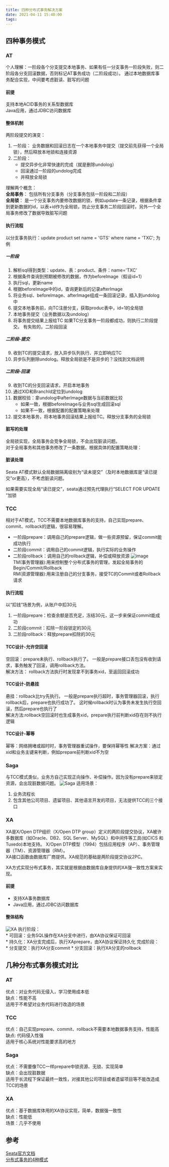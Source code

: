 ```yaml
---
title: 四种分布式事务解决方案
date: 2021-04-11 15:40:00
tags:
---
```


## 四种事务模式
### AT
个人理解：一阶段各个分支提交本地事务、如果有任一分支事务一阶段失败，则二阶段各分支回滚数据，否则标记AT事务成功（二阶段成功）。 通过本地数据库事务配合实现，中间要考虑脏读、脏写的问题  

<!--more-->

#### 前提  
支持本地ACID事务的关系型数据库  
Java应用，通过JDBC访问数据库  
#### 整体机制
两阶段提交的演变：  
1. 一阶段： 业务数据和回滚日志在一个本地事务中提交（提交前先获得一个全局锁），然后释放本地锁和连接资源
2. 二阶段：
    * 提交异步化非常快速的完成（就是删除undolog）
    * 回滚通过一阶段的undolog完成
    * 并释放全局锁

理解两个概念：  
**全局事务**： 包括所有分支事务（分支事务包括一阶段和二阶段）  
**全局锁**： 是一个分支事务内要修改数据的锁，例如update一条记录，根据条件拿到更新数据的id，以表+id作为全局锁，防止分支事务二阶段回滚时，另外一个全局事务修改了数据导致脏写问题

#### 执行流程
以分支事务执行：update product set name = 'GTS' where name = 'TXC'; 为例
##### 一阶段
1. 解析sql得到类型：update、表：product、条件：name='TXC'
2. 根据条件查询到预期被修改的数据，作为beforeImage（假设id=1）
3. 执行sql，更新name
4. 根据beforeImage中的id，查询更新后的记录afterImage
5. 将业务sql、beforeImage、afterImage组成一条回滚记录，插入到undolog中
6. 提交本地事务前，向TC注册分支，获取produc表中，id=1的全局锁
7. 本地事务提交（业务数据以及undolog）
8. 将事务提交结果上报给TC
  如果TC分支事务一阶段都成功，则执行二阶段提交。 有失败的，二阶段回滚    
##### 二阶段-提交
9. 收到TC的提交请求，放入异步队列执行、并立即响应TC
10. 异步队列删除undolog。释放全局锁是不是异步的？没找到文档说明  
##### 二阶段-回滚
9. 收到TC的分支回滚请求，开启本地事务
10. 通过XID和BranchId定位到undolog
11. 数据校验：拿undolog中afterImage数据与当前数据比较
    * 如果一致，根据beforeImage与业务sql生成回滚sql
    * 如果不一致，根据配置的配置策略来处理
12. 提交本地事务，将本地事务回滚结果上报给TC。释放分支事务的全局锁  

#### 脏写的处理
全局锁实现，全局事务会竞争全局锁，不会出现脏读问题。  
对于全局事务和其他事务修改了一条数据，根据具体的配置策略处理：
#### 脏读处理
Seata AT模式默认全局数据隔离级别为“读未提交”（及时本地数据库是“读已提交”or更高），不考虑脏读问题。  

如果需要实现全局“读已提交”，seata通过预先代理执行“SELECT FOR UPDATE ”加锁

### TCC
相对于AT模式，TCC不需要本地数据库事务的支持，自己实现prepare、commit、rollback的逻辑，很容易理解。  
* 一阶段prepare：调用自己的prepare逻辑，做一些资源预留，保证commit能成功执行
* 二阶段commit：调用自己的commit逻辑，执行实际的业务操作
* 二阶段rollback：调用自己的rollback逻辑，补偿或释放资源
![image](http://seata.io/img/seata_tcc-1.png)  
TM(事务管理器):用来控制整个分布式事务的管理，发起全局事务的Begin/Commit/Rollback  
RM(资源管理器):用来注册自己的分支事务，接受TC的Commit或者Rollback请求
#### 执行流程
以“扣钱”场景为例，从账户中扣30元  
1. 一阶段prepare：检查余额是否充足，冻结30元，这一步来保证commit能成功
2. 二阶段commit：扣除一阶段锁定的30元
3. 二阶段rollback：释放prepare扣除的30元  
#### TCC设计-允许空回滚
空回滚：prepare未执行、rollback执行了。 一般是prepare接口丢包没有收到请求，事务触发了回滚，调用rollback方法。  
解决方法： rollback方法执行时发现拿不到事务xid，至返回回滚成功
#### TCC设计-防悬挂
悬挂：rollback比try先执行。 一般是prepare执行超时，事务管理器回滚，执行rollback后，prepare也执行成功了。 这时候rollback时认为事务未发生执行空回滚，然后prepare也执行了  
解决方法:rollback空回滚时也生成事务xid，prepare执行前判断xid存在则不执行逻辑  
#### TCC设计-幂等
幂等：网络拥堵或超时时，事务管理器重试操作，要保持幂等性
解决方案：通过xid和业务主键来判断，例如prepare前判断xid不为空

### Saga
与TCC模式类似，业务方自己实现正向操作、补偿操作。因为没有prepare来锁定资源，会出现脏数据问题。 
![Saga](https://img.alicdn.com/tfs/TB1Y2kuw7T2gK0jSZFkXXcIQFXa-445-444.png)
适用场景：  
1. 业务流程长
2. 包含其他公司项目、遗留项目、其他语言开发的项目，无法提供TCC的三个接口  
### XA
XA是X/Open DTP组织（X/Open DTP group）定义的两阶段提交协议，XA被许多数据库（如Oracle、DB2、SQL Server、MySQL）和中间件等工具(如CICS 和 Tuxedo)本地支持。
X/Open DTP模型（1994）包括应用程序（AP）、事务管理器（TM）、资源管理器（RM）。  
XA接口函数由数据库厂商提供。XA规范的基础是两阶段提交协议2PC。  

XA方式实现分布式事务，其实就是根据由数据库自身提供的XA强一致性方案来实现。
#### 前提
* 支持XA事务数据库
* Java应用，通过JDBC访问数据库
#### 整体结构
![XA](https://img.alicdn.com/tfs/TB1hSpccIVl614jSZKPXXaGjpXa-1330-924.png)
执行阶段：  
    * 可回滚：业务SQL操作在XA分支中进行，由XA协议保证可回滚  
    * 持久化：XA分支完成后，执行XAprepare，由XA协议保证持久化
完成阶段：  
    * 分支提交：执行XA分支commit
    * 分支回滚：执行XA分支的rollback

## 几种分布式事务模式对比
### AT
优点：对业务代码无侵入，学习使用成本低  
缺点：性能不高  
适用于不希望对业务代码进行改造的场景
### TCC
优点：自己实现prepare、commit、rollback不需要本地数据事务支持，性能高  
缺点: 代码侵入性强  
适用于核心系统对性能要求高的地方
### Saga
优点：不需要像TCC一样prepare中锁资源、无锁、实现简单  
缺点：会出现脏数据  
适用于长流程下保证最终一致性，对接其他公司项目或者遗留项目等不能改造成TCC的场景
### XA
优点：基于数据库体用的XA协议实现，简单，数据强一致性  
缺点：性能低  
场景：几乎不使用

## 参考
[Seata官方文档](http://seata.io/zh-cn/docs/dev/mode/at-mode.html)  
[分布式事务的4种模式](https://www.jianshu.com/p/75217db81c99)